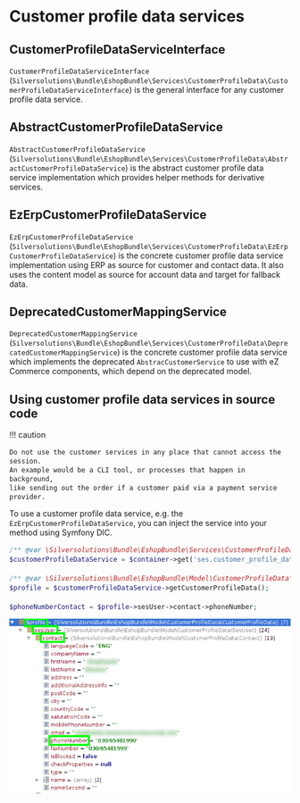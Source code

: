 # Customer profile data services

## CustomerProfileDataServiceInterface

`CustomerProfileDataServiceInterface` (`Silversolutions\Bundle\EshopBundle\Services\CustomerProfileData\CustomerProfileDataServiceInterface`)
is the general interface for any customer profile data service.

## AbstractCustomerProfileDataService

`AbstractCustomerProfileDataService` (`Silversolutions\Bundle\EshopBundle\Services\CustomerProfileData\AbstractCustomerProfileDataService`)
is the abstract customer profile data service implementation which provides helper methods for derivative services.

## EzErpCustomerProfileDataService

`EzErpCustomerProfileDataService` (`Silversolutions\Bundle\EshopBundle\Services\CustomerProfileData\EzErpCustomerProfileDataService`)
is the concrete customer profile data service implementation using ERP as source for customer and contact data.
It also uses the content model as source for account data and target for fallback data.

## DeprecatedCustomerMappingService

`DeprecatedCustomerMappingService` (`Silversolutions\Bundle\EshopBundle\Services\CustomerProfileData\DeprecatedCustomerMappingService`)
is the concrete customer profile data service which implements the deprecated `AbstracCustomerService` to use with eZ Commerce components,
which depend on the deprecated model.

## Using customer profile data services in source code

!!! caution

    Do not use the customer services in any place that cannot access the session.
    An example would be a CLI tool, or processes that happen in background,
    like sending out the order if a customer paid via a payment service provider.

To use a customer profile data service, e.g. the `EzErpCustomerProfileDataService`,
you can inject the service into your method using Symfony DIC.

``` php
/** @var \Silversolutions\Bundle\EshopBundle\Services\CustomerProfileData\CustomerProfileDataServiceInterface $customerProfileDataService */
$customerProfileDataService = $container->get('ses.customer_profile_data.ez_erp');
 
/** @var \Silversolutions\Bundle\EshopBundle\Model\CustomerProfileData\CustomerProfileData $profile */
$profile = $customerProfileDataService->getCustomerProfileData();
 
$phoneNumberContact = $profile->sesUser->contact->phoneNumber;
```

![](../../../img/customer_4.png)
